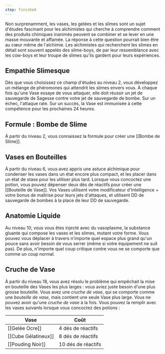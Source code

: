 ```yaml
---
step: finished
---
```

Non surprenamment, les vases, les gelées et les slimes sont un sujet d'études fascinant pour les alchimistes qui cherche à comprendre comment des produits chimiques inanimés peuvent se combiner et se lever en une masse mouvante et affamée. La réponse à cette question pourrait bien être au cœur même de l'alchimie. Les alchimistes qui recherchent les slimes en détail sont souvent appelés des slime-boys, de par leur ressemblance avec les cow-boys et leur troupe de slimes qu'ils gardent pour leurs expériences.

## Empathie Slimesque

Dès que vous choisissez ce champ d'études au niveau 2, vous développez un mélange de phéromones qui attendrit les slimes envers vous. À chaque fois qu'une Vase essaye de vous attaquer, elle doit réussir un jet de sauvegarde de Sagesse contre votre jet de sauvegarde de bombe. Sur un échec, l'attaque rate. Sur un succès, la Vase est immunisée à cette compétence pour les prochaines 24 heures.

## Formule : Bombe de Slime

À partir du niveau 2, vous connaissez la formule pour créer une [[Bombe de Slime]].

## Vases en Bouteilles

À partir du niveau 6, vous avez appris une astuce alchimique pour condenser les vases dans un état encore plus compact, et les placer dans un état de stase pour les utiliser plus tard. Lorsque vous concoctez une potion, vous pouvez dépenser deux dés de réactifs pour créer une [[Bouteille de Vase]]. Vos Vases utilisent votre modificateur d'Intelligence + votre bonus de maîtrise pour leurs jets d'attaques, et utilisent DD de sauvegarde de bombes à la place de leur DD de sauvegarde.

## Anatomie Liquide

Au niveau 10, vous vous êtes injecté avec du vasoplasme, la substance gluante qui compose les vases et les slimes, mutant votre forme. Vous pouvez vous déplacer à travers n'importe quel espace plus grand qu'un pouce sans avoir besoin de vous serrer (même si votre équipement ne suit pas). De plus, n'importe quel coup critique contre vous ne se comporte que comme un coup normal.

## Cruche de Vase

À partir du niveau 18, vous avez résolu le problème qui empêchait la mise en bouteille des Vases les plus larges : vous aviez juste besoin d'une plus grosse bouteille. Vous avez une *cruche de vase*, qui se comporte comme une *bouteille de vase*, mais contient une seule Vase plus large. Vous ne pouvez avoir qu'une *cruche de vase* à la fois. Vous pouvez la remplir avec les vases suivants lorsque vous concoctez des potions : 

| Vase                | Coût               |
| ------------------- | ------------------ |
| [[Gelée Ocre]]      | 4 dés de réactifs  |
| [[Cube Gélatineux]] | 8 dés de réactifs  |
| [[Pouding Noir]]    | 10 dés de réactifs |
